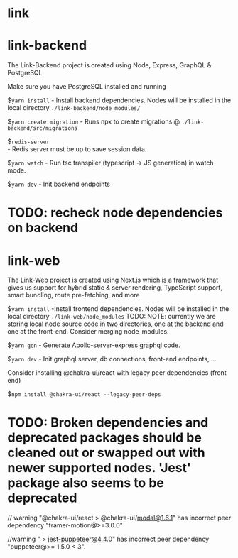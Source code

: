 # link

# link-backend 
The Link-Backend project is created using Node, Express, GraphQL & PostgreSQL 

Make sure you have PostgreSQL installed and running 

$`yarn install` 
        - Install backend dependencies. Nodes will be installed in the local directory
        `./link-backend/node_modules/`

$`yarn create:migration`
        - Runs npx to create migrations @ `./link-backend/src/migrations`

$`redis-server`  
        - Redis server must be up to save session data.         

$`yarn watch`
        - Run tsc transpiler (typescript -> JS generation) in watch mode. 

$`yarn dev`
        - Init backend endpoints

# TODO: recheck node dependencies on backend

# link-web
The Link-Web project is created using Next.js which is a framework that gives us support for hybrid static & server rendering, TypeScript support, smart bundling, route pre-fetching, and more


$`yarn install`
        -Install frontend dependencies. Nodes will be installed in the local directory
        `./link-web/node_modules`
        TODO:
        NOTE: currently we are storing local node source code in two directories, one
        at the backend and one at the front-end. Consider merging node_modules.

$`yarn gen`
        - Generate Apollo-server-express graphql code.

$`yarn dev`
        - Init graphql server, db connections, front-end endpoints, ...



Consider installing @chakra-ui/react with legacy peer dependencies (front end)

$`npm install @chakra-ui/react --legacy-peer-deps`

# TODO: Broken dependencies and deprecated packages should be cleaned out or swapped out with newer supported nodes. 'Jest' package also seems to be deprecated

// warning "@chakra-ui/react > @chakra-ui/modal@1.6.1" has incorrect peer dependency "framer-motion@>=3.0.0"

//warning " > jest-puppeteer@4.4.0" has incorrect peer dependency "puppeteer@>= 1.5.0 < 3".
